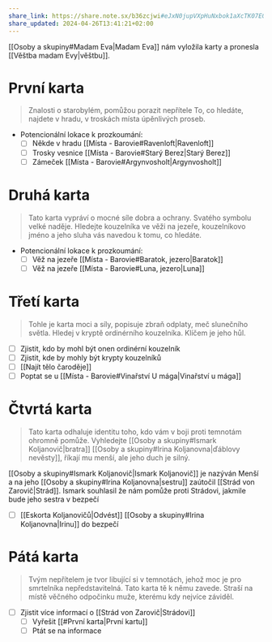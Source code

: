 ```yaml
---
share_link: https://share.note.sx/b36zcjwi#eJxN0jupVXpHuNxbok1aXcTK07E0Zddhfb+SNd2VUz8
share_updated: 2024-04-26T13:41:21+02:00
---
```

[[Osoby a skupiny#Madam Eva|Madam Eva]] nám vyložila karty a pronesla [[Věštba madam Evy|věštbu]].

# První karta
> Znalosti o starobylém, pomůžou porazit nepřítele
> To, co hledáte, najdete v hradu, v troskách místa úpěnlivých proseb.

- Potencionální lokace k prozkoumání:
	- [ ] Někde v hradu [[Místa - Barovie#Ravenloft|Ravenloft]]
	- [ ] Trosky vesnice [[Místa - Barovie#Starý Berez|Starý Berez]]
	- [ ] Zámeček [[Místa - Barovie#Argynvosholt|Argynvosholt]]
# Druhá karta
> Tato karta vypráví o mocné síle dobra a ochrany. Svatého symbolu velké naděje.
> Hledejte kouzelníka ve věži na jezeře, kouzelníkovo jméno a jeho sluha vás navedou k tomu, co hledáte.

- Potencionální lokace k prozkoumání:
	- [ ] Věž na jezeře [[Místa - Barovie#Baratok, jezero|Baratok]]
	- [ ] Věž na jezeře [[Místa - Barovie#Luna, jezero|Luna]]
# Třetí karta
> Tohle je karta moci a síly, popisuje zbraň odplaty, meč slunečního světla.
> Hledej v kryptě ordinérního kouzelníka. Klíčem je jeho hůl.

- [ ] Zjistit, kdo by mohl být onen ordinérní kouzelník
- [ ] Zjistit, kde by mohly být krypty kouzelníků
- [ ] [[Najít tělo čaroděje]]
- [ ] Poptat se u [[Místa - Barovie#Vinařství U mága|Vinařství u mága]]
# Čtvrtá karta
> Tato karta odhaluje identitu toho, kdo vám v boji proti temnotám ohromně pomůže.
> Vyhledejte [[Osoby a skupiny#Ismark Koljanovič|bratra]] [[Osoby a skupiny#Irina Koljanovna|ďáblovy nevěsty]], říkají mu menší, ale jeho duch je silný.

[[Osoby a skupiny#Ismark Koljanovič|Ismark Koljanovič]] je nazýván Menší a na jeho [[Osoby a skupiny#Irina Koljanovna|sestru]] zaútočil [[Strád von Zarovič|Strád]]. Ismark souhlasil že nám pomůže proti Strádovi, jakmile bude jeho sestra v bezpečí

- [ ] [[Eskorta Koljanovičů|Odvést]] [[Osoby a skupiny#Irina Koljanovna|Irinu]] do bezpečí 

# Pátá karta
> Tvým nepřítelem je tvor libující si v temnotách, jehož moc je pro smrtelníka nepředstavitelná. Tato karta tě k němu zavede.
> Straší na místě věčného odpočinku muže, kterému kdy nejvíce záviděl.

- [ ] Zjistit více informací o [[Strád von Zarovič|Strádovi]]
	- [ ] Vyřešit [[#První karta|První kartu]]
	- [ ] Ptát se na informace